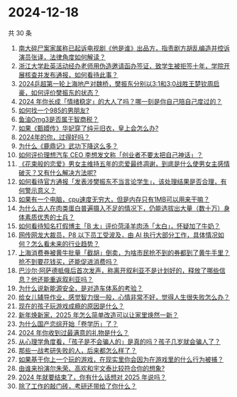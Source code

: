 # 2024-12-18

共 30 条

<!-- BEGIN ZHIHUQUESTIONS -->
<!-- 最后更新时间 Wed Dec 18 2024 00:15:14 GMT+0800 (China Standard Time) -->
1. [南大碎尸案家属称已起诉电视剧《他是谁》出品方，指责剧方胡乱编造并控诉演员张译，法律角度如何解读？](https://www.zhihu.com/question/7100936339)
1. [浙江大学赴英活动经办老师用伪造邀请函办签证，致学生被拒签十年，学院开展核查并发布通报，如何看待此事？](https://www.zhihu.com/question/7028745953)
1. [2024乒超第一轮上海地产对魏桥，樊振东分别以3:1和3:0战胜王楚钦周启豪，如何评价樊振东的状态？](https://www.zhihu.com/question/7034640246)
1. [2024 年你长成「情绪稳定」的大人了吗？哪一刻是你自己陪自己度过的？](https://www.zhihu.com/question/6638888300)
1. [如何找一个985的男朋友?](https://www.zhihu.com/question/4779061164)
1. [鱼油Omg3是否属于智商税？](https://www.zhihu.com/question/444993414)
1. [如果《甄嬛传》华妃穿了纯元旧衣，皇上会怎么办?](https://www.zhihu.com/question/651450814)
1. [2024年的你，过得好吗？](https://www.zhihu.com/question/2323333840)
1. [为什么《鹿鼎记》武功下降这么多？](https://www.zhihu.com/question/654393585)
1. [如何评价理想汽车 CEO 李想发文称「创业者不要太把自己神话」？](https://www.zhihu.com/question/7021710933)
1. [《花束般的恋爱》男女主维持五年的恋爱最终凋谢，到底是什么使男女主感情破灭？又有什么解决方法呢?](https://www.zhihu.com/question/531730403)
1. [如何看待官方通报「发表涉樊振东不当言论学生」，该处理结果是否合理，有何警示意义？](https://www.zhihu.com/question/7096166209)
1. [如果有一个电脑，cpu速度无穷大，但是内存只有1MB可以用来干嘛？](https://www.zhihu.com/question/2220975892)
1. [为什么古人在肉类蛋白普遍摄入不足的情况下，仍能选拔出大量（数十万）身体素质优秀的士兵？](https://www.zhihu.com/question/25014020)
1. [如何看待知名打假博主「B 太」评价菏泽羊肉汤「太白」，怀疑加了牛奶？](https://www.zhihu.com/question/6988103556)
1. [网传网龙大裁员，P8 以下员工受波及，由 AI 执行大部分工作，具体情况如何？怎么看未来的行业趋势？](https://www.zhihu.com/question/6760195126)
1. [上海消费券被黄牛批量「截胡」倒卖，为啥市民抢不到的券都到了黄牛手里？抢不到要花钱买，还能促进消费吗？](https://www.zhihu.com/question/6580046866)
1. [巴沙尔·阿萨德抵俄后首次发声，称离开叙利亚不是计划好的，释放了哪些信息？他还能重返叙利亚吗？](https://www.zhihu.com/question/7032492998)
1. [为什么说新能源安全，是对造车体系的考验？](https://www.zhihu.com/question/6987147413)
1. [给女儿辅导作业，感觉智力很一般，心情非常不好，觉得人生很失败怎么办？](https://www.zhihu.com/question/6413531729)
1. [现在的孩子玩游戏成瘾的原因是什么？](https://www.zhihu.com/question/5757484539)
1. [新年焕新家，2025 年怎么简单改造可以让家里焕然一新？](https://www.zhihu.com/question/6109325342)
1. [为什么国产恋综开始「卷学历」了？](https://www.zhihu.com/question/6396261179)
1. [2024 年你收到过最满意的礼物是什么？](https://www.zhihu.com/question/6025021277)
1. [从心理学角度看，「孩子是不会骗人的」是真的吗？孩子几岁就会骗人了？](https://www.zhihu.com/question/6548306884)
1. [那些一战考研失败的人，后来都怎么样了？](https://www.zhihu.com/question/5294416370)
1. [如果基于你上一个玩的游戏，在现实里你会因为在游戏里的什么行为被捕？](https://www.zhihu.com/question/6412111979)
1. [由谁来扮演尔朱荣、高欢和宇文泰比较符合你的想象?](https://www.zhihu.com/question/650470652)
1. [2024 年就要结束了，你有什么话想对 2025 年说吗？](https://www.zhihu.com/question/5965725661)
1. [除了工作的敲门砖，考研还带给了你什么？](https://www.zhihu.com/question/5943592678)
<!-- END ZHIHUQUESTIONS -->
